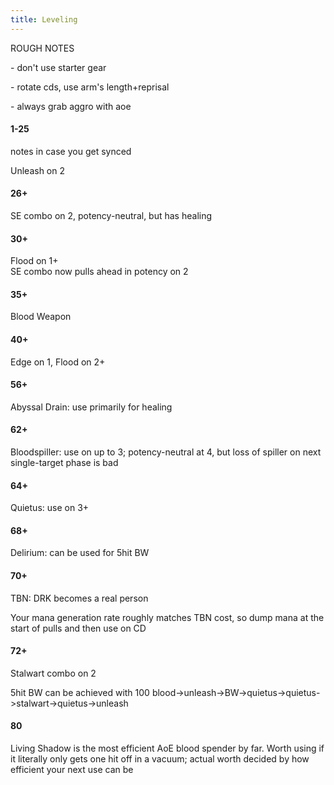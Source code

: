```yaml
---
title: Leveling
---
```

ROUGH NOTES

\- don't use starter gear

\- rotate cds, use arm's length+reprisal

\- always grab aggro with aoe

#### 1-25

notes in case you get synced

Unleash on 2

#### 26+

SE combo on 2, potency-neutral, but has healing

#### 30+

Flood on 1+\
SE combo now pulls ahead in potency on 2

#### 35+

Blood Weapon

#### 40+

Edge on 1, Flood on 2+

#### 56+

Abyssal Drain: use primarily for healing

#### 62+

Bloodspiller: use on up to 3; potency-neutral at 4, but loss of spiller on next single-target phase is bad

#### 64+

Quietus: use on 3+

#### 68+

Delirium: can be used for 5hit BW

#### 70+

TBN: DRK becomes a real person

Your mana generation rate roughly matches TBN cost, so dump mana at the start of pulls and then use on CD

#### 72+

Stalwart combo on 2

5hit BW can be achieved with 100 blood->unleash->BW->quietus->quietus->stalwart->quietus->unleash

#### 80

Living Shadow is the most efficient AoE blood spender by far. Worth using if it literally only gets one hit off in a vacuum; actual worth decided by how efficient your next use can be